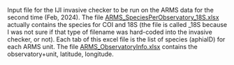 Input file for the IJI invasive checker to be run on the ARMS data for the second time (Feb, 2024). The file [ARMS_SpeciesPerObservatory_18S.xlsx](https://github.com/vliz-be-opsci/lw-iji-invasive-checker/blob/main/notebooks/ARMSrun2/ARMS_SpeciesPerObservatory_18S.xlsx) actually contains the species for COI and 18S (the file is called _18S because I was not sure if that type of filename was hard-coded into the invasive checker, or not). Each tab of this excel file is the list of species (aphiaID) for each ARMS unit. The file [ARMS_ObservatoryInfo.xlsx](https://github.com/vliz-be-opsci/lw-iji-invasive-checker/blob/main/notebooks/ARMSrun2/ARMS_ObservatoryInfo.xlsx) contains the observatory+unit, latitude, longitude.
